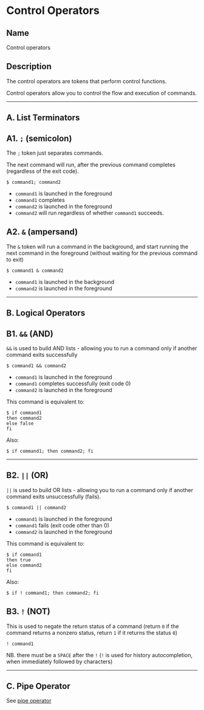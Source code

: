 # Control Operators

## Name
Control operators

## Description
The control operators are tokens that perform control functions.

Control operators allow you to control the flow and execution of commands.

---
## A. List Terminators

## A1. `;` (semicolon)
The `;` token just separates commands.

The next command will run, after the previous command completes (regardless of the exit code).
```
$ command1; command2
```
- `command1` is launched in the foreground
- `command1` completes
- `command2` is launched in the foreground
- `command2` will run regardless of whether `command1` succeeds.

## A2. `&` (ampersand)
The `&` token will run a command in the background, and start running the next command in the foreground (without waiting for the previous command to exit)

```
$ command1 & command2
```
- `command1` is launched in the background
- `command2` is launched in the foreground

----
## B. Logical Operators
## B1. `&&` (AND)
`&&` is used to build AND lists - allowing you to run a command only if another command exits successfully
```
$ command1 && command2
```
- `command1` is launched in the foreground
- `command1` completes successfully (exit code 0)
- `command2` is launched in the foreground

This command is equivalent to:
```
$ if command1
then command2
else false
fi
```

Also:
```
$ if command1; then command2; fi
```

----
## B2. `||` (OR)
`||` is used to build OR lists - allowing you to run a command only if another command exits unsuccessfully (fails).

```
$ command1 || command2
```
- `command1` is launched in the foreground
- `command1` fails (exit code other than 0)
- `command2` is launched in the foreground

This command is equivalent to:
```
$ if command1
then true
else command2
fi
```

Also:
```
$ if ! command1; then command2; fi
```


## B3. `!` (NOT)
This is used to negate the return status of a command (return `0` if the command returns a nonzero status, return `1` if it returns the status `0`)

```
! command1
```
NB. there must be a `SPACE` after the `!` (`!` is used for history autocompletion, when immediately followed by characters)


----
## C. Pipe Operator
See [pipe operator](/commands/pipe.md)
